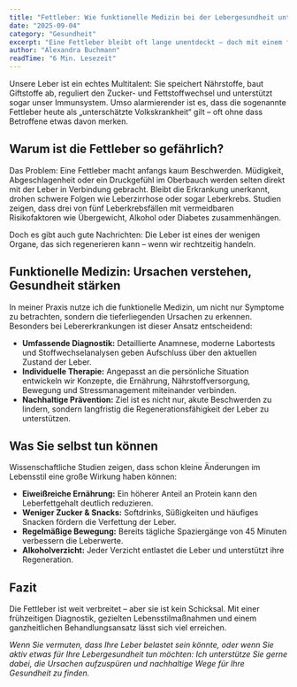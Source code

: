 ```yaml
---
title: "Fettleber: Wie funktionelle Medizin bei der Lebergesundheit unterstützt"
date: "2025-09-04"
category: "Gesundheit"
excerpt: "Eine Fettleber bleibt oft lange unentdeckt – doch mit einem funktionell-medizinischen Ansatz lassen sich Ursachen erkennen und die Leber gezielt stärken."
author: "Alexandra Buchmann"
readTime: "6 Min. Lesezeit"
---
```


Unsere Leber ist ein echtes Multitalent: Sie speichert Nährstoffe, baut Giftstoffe ab, reguliert den Zucker- und Fettstoffwechsel und unterstützt sogar unser Immunsystem. Umso alarmierender ist es, dass die sogenannte Fettleber heute als „unterschätzte Volkskrankheit“ gilt – oft ohne dass Betroffene etwas davon merken. 

## Warum ist die Fettleber so gefährlich?

Das Problem: Eine Fettleber macht anfangs kaum Beschwerden. Müdigkeit, Abgeschlagenheit oder ein Druckgefühl im Oberbauch werden selten direkt mit der Leber in Verbindung gebracht. Bleibt die Erkrankung unerkannt, drohen schwere Folgen wie Leberzirrhose oder sogar Leberkrebs. Studien zeigen, dass drei von fünf Leberkrebsfällen mit vermeidbaren Risikofaktoren wie Übergewicht, Alkohol oder Diabetes zusammenhängen.  

Doch es gibt auch gute Nachrichten: Die Leber ist eines der wenigen Organe, das sich regenerieren kann – wenn wir rechtzeitig handeln.

## Funktionelle Medizin: Ursachen verstehen, Gesundheit stärken

In meiner Praxis nutze ich die funktionelle Medizin, um nicht nur Symptome zu betrachten, sondern die tieferliegenden Ursachen zu erkennen. Besonders bei Lebererkrankungen ist dieser Ansatz entscheidend:  

- **Umfassende Diagnostik:** Detaillierte Anamnese, moderne Labortests und Stoffwechselanalysen geben Aufschluss über den aktuellen Zustand der Leber.  
- **Individuelle Therapie:** Angepasst an die persönliche Situation entwickeln wir Konzepte, die Ernährung, Nährstoffversorgung, Bewegung und Stressmanagement miteinander verbinden.  
- **Nachhaltige Prävention:** Ziel ist es nicht nur, akute Beschwerden zu lindern, sondern langfristig die Regenerationsfähigkeit der Leber zu unterstützen.  

## Was Sie selbst tun können

Wissenschaftliche Studien zeigen, dass schon kleine Änderungen im Lebensstil eine große Wirkung haben können:  

- **Eiweißreiche Ernährung:** Ein höherer Anteil an Protein kann den Leberfettgehalt deutlich reduzieren.  
- **Weniger Zucker & Snacks:** Softdrinks, Süßigkeiten und häufiges Snacken fördern die Verfettung der Leber.  
- **Regelmäßige Bewegung:** Bereits tägliche Spaziergänge von 45 Minuten verbessern die Leberwerte.  
- **Alkoholverzicht:** Jeder Verzicht entlastet die Leber und unterstützt ihre Regeneration.  

## Fazit

Die Fettleber ist weit verbreitet – aber sie ist kein Schicksal. Mit einer frühzeitigen Diagnostik, gezielten Lebensstilmaßnahmen und einem ganzheitlichen Behandlungsansatz lässt sich viel erreichen.  

*Wenn Sie vermuten, dass Ihre Leber belastet sein könnte, oder wenn Sie aktiv etwas für Ihre Lebergesundheit tun möchten: Ich unterstütze Sie gerne dabei, die Ursachen aufzuspüren und nachhaltige Wege für Ihre Gesundheit zu finden.*  